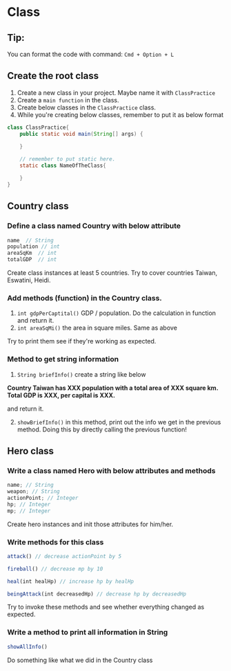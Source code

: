 # Class

## Tip:

You can format the code with command: `Cmd + Option + L`

## Create the root class

1. Create a new class in your project. Maybe name it with `ClassPractice`
2. Create a `main function` in the class.
3. Create below classes in the `ClassPractice` class.
4. While you're creating below classes, remember to put it as below format

```java
class ClassPractice{
	public static void main(String[] args) {

	}
	
	// remember to put static here.
	static class NameOfTheClass{ 

	}
}
```

## Country class

### Define a class named Country with below attribute

```jsx
name  // String
population // int
areaSqKm  // int
totalGDP  // int
```

Create class instances at least 5 countries. Try to cover countries Taiwan, Eswatini, Heidi.

### Add methods (function) in the Country class.

1. `int gdpPerCaptital()`
GDP / population. Do the calculation in function and return it.
2. `int areaSqMi()`
the area in square miles. Same as above

Try to print them see if they're working as expected.

### Method to get string information

1. `String briefInfo()`
create a string like below

**Country Taiwan has XXX population with a total area of XXX square km. Total GDP is XXX, per capital is XXX.**

and return it.

2. `showBriefInfo()`
in this method, print out the info we get in the previous method. Doing this by directly calling the previous function!

## Hero class

### Write a class named Hero with below attributes and methods

```jsx
name; // String
weapon; // String
actionPoint; // Integer
hp; // Integer
mp; // Integer
```
Create hero instances and init those attributes for him/her.


### Write methods for this class

```jsx
attack() // decrease actionPoint by 5

fireball() // decrease mp by 10

heal(int healHp) // increase hp by healHp

beingAttack(int decreasedHp) // decrease hp by decreasedHp
```

Try to invoke these methods and see whether everything changed as expected. 

### Write a method to print all information in String

```jsx
showAllInfo()
```

Do something like what we did in the Country class
